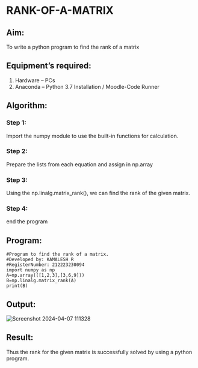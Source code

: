 # RANK-OF-A-MATRIX
## Aim:
To write a python program to find the rank of a matrix
## Equipment’s required:
1. 	Hardware – PCs
2. 	Anaconda – Python 3.7 Installation / Moodle-Code Runner
## Algorithm:
### Step 1: 
Import the numpy module to use the built-in functions for calculation.
### Step 2: 
Prepare the lists from each equation and assign in np.array
### Step 3: 
Using the np.linalg.matrix_rank(), we can find the rank of the given matrix.
### Step 4: 
end the program
## Program:
```
#Program to find the rank of a matrix.
#Developed by: KAMALESH R
#RegisterNumber: 212223230094
import numpy as np
A=np.array(([1,2,3],[3,6,9]))
B=np.linalg.matrix_rank(A)
print(B)
```
## Output:
![Screenshot 2024-04-07 111328](https://github.com/KAMALESHNITHYA/RANK-OF-A-MATRIX/assets/145743119/8d4fe691-01bb-4746-9b00-a3b2a1e316dc)

## Result:
Thus the rank for the given matrix is successfully solved by  using a python program.

